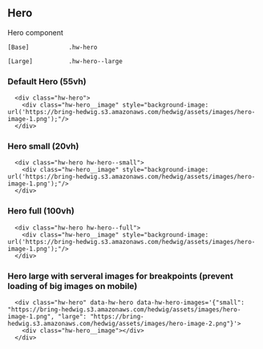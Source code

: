 ## Hero

Hero component

```code
[Base]           .hw-hero

[Large]          .hw-hero--large
```

### Default Hero (55vh)

```html|span-6
  <div class="hw-hero">
    <div class="hw-hero__image" style="background-image: url('https://bring-hedwig.s3.amazonaws.com/hedwig/assets/images/hero-image-1.png');"/>
  </div>
```

### Hero small (20vh)

```html|span-6
  <div class="hw-hero hw-hero--small">
    <div class="hw-hero__image" style="background-image: url('https://bring-hedwig.s3.amazonaws.com/hedwig/assets/images/hero-image-1.png');"/>
  </div>
```

### Hero full (100vh)

```html|span-6
  <div class="hw-hero hw-hero--full">
    <div class="hw-hero__image" style="background-image: url('https://bring-hedwig.s3.amazonaws.com/hedwig/assets/images/hero-image-1.png');"/>
  </div>
```

### Hero large with serveral images for breakpoints (prevent loading of big images on mobile)

```html|span-6
  <div class="hw-hero" data-hw-hero data-hw-hero-images='{"small": "https://bring-hedwig.s3.amazonaws.com/hedwig/assets/images/hero-image-1.png", "large": "https://bring-hedwig.s3.amazonaws.com/hedwig/assets/images/hero-image-2.png"}'>
    <div class="hw-hero__image"></div>
  </div>
```
